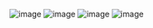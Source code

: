 ![image](https://github.com/user-attachments/assets/dfd90a86-f540-4faf-939c-370aa609ed8d)
![image](https://github.com/user-attachments/assets/4f2bd9fe-7057-467e-8dba-ee18aa9fa9d9)
![image](https://github.com/user-attachments/assets/f03b2c9f-763d-473b-8112-80ed9c1c34d4)
![image](https://github.com/user-attachments/assets/8eae93a8-1582-4d50-9a55-fec6de4bde96)



